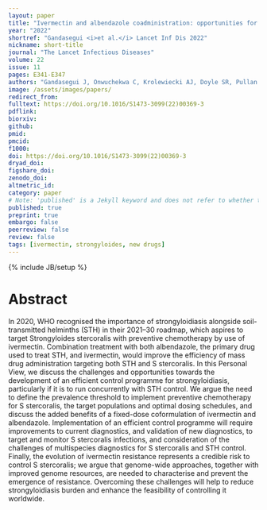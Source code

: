 ```yaml
---
layout: paper
title: "Ivermectin and albendazole coadministration: opportunities for strongyloidiasis control"
year: "2022"
shortref: "Gandasegui <i>et al.</i> Lancet Inf Dis 2022"
nickname: short-title
journal: "The Lancet Infectious Diseases"
volume: 22
issue: 11
pages: E341-E347
authors: "Gandasegui J, Onwuchekwa C, Krolewiecki AJ, Doyle SR, Pullan RL, Enbiale W, Kepha S, Hatherell HA, van Lieshout L, Cambra-Pellejà M, Escola V, Muñoz J"
image: /assets/images/papers/
redirect_from:
fulltext: https://doi.org/10.1016/S1473-3099(22)00369-3
pdflink:
biorxiv:
github:
pmid:
pmcid:
f1000:
doi: https://doi.org/10.1016/S1473-3099(22)00369-3
dryad_doi:
figshare_doi:
zenodo_doi:
altmetric_id:
category: paper
# Note: 'published' is a Jekyll keyword and does not refer to whether the paper is published, but rather to whether this Markdown should be part of the rendered site.
published: true
preprint: true
embargo: false
peerreview: false
review: false
tags: [ivermectin, strongyloides, new drugs]
---
```

{% include JB/setup %}

# Abstract

In 2020, WHO recognised the importance of strongyloidiasis alongside soil-transmitted helminths (STH) in their 2021–30 roadmap, which aspires to target Strongyloides stercoralis with preventive chemotherapy by use of ivermectin. Combination treatment with both albendazole, the primary drug used to treat STH, and ivermectin, would improve the efficiency of mass drug administration targeting both STH and S stercoralis. In this Personal View, we discuss the challenges and opportunities towards the development of an efficient control programme for strongyloidiasis, particularly if it is to run concurrently with STH control. We argue the need to define the prevalence threshold to implement preventive chemotherapy for S stercoralis, the target populations and optimal dosing schedules, and discuss the added benefits of a fixed-dose coformulation of ivermectin and albendazole. Implementation of an efficient control programme will require improvements to current diagnostics, and validation of new diagnostics, to target and monitor S stercoralis infections, and consideration of the challenges of multispecies diagnostics for S stercoralis and STH control. Finally, the evolution of ivermectin resistance represents a credible risk to control S stercoralis; we argue that genome-wide approaches, together with improved genome resources, are needed to characterise and prevent the emergence of resistance. Overcoming these challenges will help to reduce strongyloidiasis burden and enhance the feasibility of controlling it worldwide.
